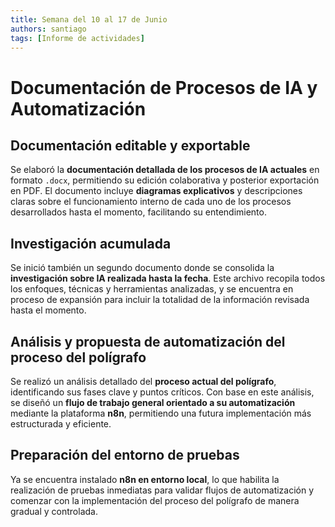 ```yaml
---
title: Semana del 10 al 17 de Junio
authors: santiago
tags: [Informe de actividades]
---
```


# Documentación de Procesos de IA y Automatización

## Documentación editable y exportable

Se elaboró la **documentación detallada de los procesos de IA actuales** en formato `.docx`, permitiendo su edición colaborativa y posterior exportación en PDF.
El documento incluye **diagramas explicativos** y descripciones claras sobre el funcionamiento interno de cada uno de los procesos desarrollados hasta el momento, facilitando su entendimiento.

## Investigación acumulada

Se inició también un segundo documento donde se consolida la **investigación sobre IA realizada hasta la fecha**.
Este archivo recopila todos los enfoques, técnicas y herramientas analizadas, y se encuentra en proceso de expansión para incluir la totalidad de la información revisada hasta el momento.

## Análisis y propuesta de automatización del proceso del polígrafo

Se realizó un análisis detallado del **proceso actual del polígrafo**, identificando sus fases clave y puntos críticos.
Con base en este análisis, se diseñó un **flujo de trabajo general orientado a su automatización** mediante la plataforma **n8n**, permitiendo una futura implementación más estructurada y eficiente.

## Preparación del entorno de pruebas

Ya se encuentra instalado **n8n en entorno local**, lo que habilita la realización de pruebas inmediatas para validar flujos de automatización y comenzar con la implementación del proceso del polígrafo de manera gradual y controlada.
